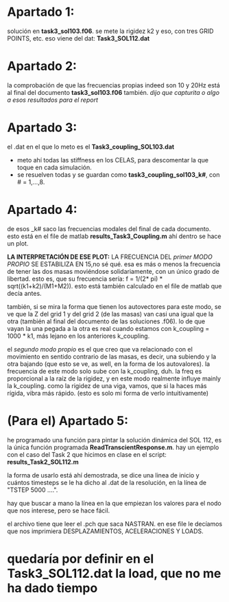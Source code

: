 # Apartado 1:
solución en **task3_sol103.f06**. se mete la rigidez k2 y eso, con tres GRID POINTS, etc.
eso viene del dat: **Task3_SOL112.dat**
# Apartado 2:
la comprobación de que las frecuencias propias indeed son 10 y 20Hz está al final del documento **task3_sol103.f06** también.
*dijo que capturita o algo a esos resultados para el report*
# Apartado 3:
el .dat en el que lo meto es el **Task3_coupling_SOL103.dat**
- meto ahí todas las stiffness en los CELAS, para descomentar la que toque en cada simulación.
- se resuelven todas y se guardan como **task3_coupling_sol103_k#**, con # = 1,...,8.
# Apartado 4:
de esos _k# saco las frecuencias modales del final de cada documento.
esto está en el file de matlab **results_Task3_Coupling.m**
ahí dentro se hace un plot.

**LA INTERPRETACIÓN DE ESE PLOT:**
LA FRECUENCIA DEL *primer MODO PROPIO* SE ESTABILIZA EN 15,no sé qué. esa es más o menos la frecuencia de tener las dos masas moviéndose solidariamente, con un único grado de libertad. esto es, que su frecuencia sería: f = 1/(2* pi) * sqrt((k1+k2)/(M1+M2)).
esto está también calculado en el file de matlab que decía antes.

también, si se mira la forma que tienen los autovectores para este modo, se ve que la Z del grid 1 y del grid 2 (de las masas) van casi una igual que la otra (también al final del documento de las soluciones .f06). lo de que vayan la una pegada a la otra es real cuando estamos con k_coupling = 1000 * k1, más lejano en los anteriores k_coupling.

el *segundo modo propio* es el que creo que va relacionado con el movimiento en sentido contrario de las masas, es decir, una subiendo y la otra bajando (que esto se ve, as well, en la forma de los autovalores). la frecuencia de este modo solo sube con la k_coupling, duh. la freq es proporcional a la raíz de la rigidez, y en este modo realmente influye mainly la k_coupling. como la rigidez de una viga, vamos, que si la haces más rígida, vibra más rápido. (esto es solo mi forma de verlo intuitivamente)

# (Para el) Apartado 5:
he programado una función para pintar la solución dinámica del SOL 112, es la única función programada **ReadTranscientResponse.m**. hay un ejemplo con el caso del Task 2 que hicimos en clase en el script: **results_Task2_SOL112.m**

la forma de usarlo está ahí demostrada, se dice una linea de inicio y cuántos timesteps se le ha dicho al .dat de la resolución, en la línea de "TSTEP 5000 ....".

hay que buscar a mano la línea en la que empiezan los valores para el nodo que nos interese, pero se hace fácil.

el archivo tiene que leer el .pch que saca NASTRAN. en ese file le decíamos que nos imprimiera DESPLAZAMIENTOS, ACELERACIONES Y LOADS.

# quedaría por definir en el **Task3_SOL112.dat** la load, que no me ha dado tiempo